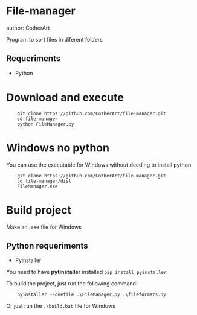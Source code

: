 # File-manager

author: CotherArt

Program to sort files in diferent folders

## Requeriments
- Python

# Download and execute

```
    git clone https://github.com/CotherArt/file-manager.git
    cd file-manager
    python FileManager.py
```
# Windows no python
You can use the executable for Windows without deeding to install python
```
    git clone https://github.com/CotherArt/file-manager.git
    cd file-manager/dist
    FileManager.exe
```
# Build project
Make an .exe file for Windows
## Python requeriments
- Pyinstaller

You need to have **pytinstaller** installed
`pip install pyinstaller`

To build the project, just run the following command:
```
    pyinstaller --onefile .\FileManager.py .\fileformats.py
```
Or just run the `.\build.bat` file for Windows